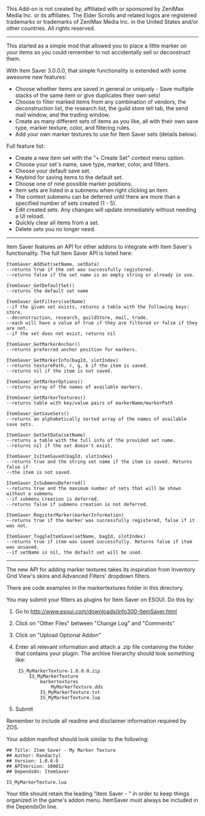 This Add-on is not created by, affiliated with or sponsored by ZeniMax Media Inc. or its affiliates. The Elder Scrolls and related logos are registered trademarks or trademarks of ZeniMax Media Inc. in the United States and/or other countries. All rights reserved.

---

This started as a simple mod that allowed you to place a little marker on your items so you could remember to not accidentally sell or deconstruct them.

With Item Saver 3.0.0.0, that simple functionality is extended with some awesome new features:
 - Choose whether items are saved in general or uniquely - Save multiple stacks of the same item or give duplicates their own sets!
 - Choose to filter marked items from any combination of vendors, the deconstruction list, the research list, the guild store tell tab, the send mail window, and the trading window.
 - Create as many different sets of items as you like, all with their own save type, marker texture, color, and filtering rules.
 - Add your own marker textures to use for Item Saver sets (details below).

Full feature list:
 - Create a new item set with the "+ Create Set" context menu option.
 - Choose your set's name, save type, marker, color, and filters.
 - Choose your default save set.
 - Keybind for saving items to the default set.
 - Choose one of nine possible marker positions.
 - Item sets are listed in a submenu when right clicking an item.
 - The context submenu can be deferred until there are more than a specified number of sets created (1 - 5).
 - Edit created sets. Any changes will update immediately without needing a UI reload.
 - Quickly clear all items from a set.
 - Delete sets you no longer need.

---

Item Saver features an API for other addons to integrate with Item Saver's functionality. The full Item Saver API is listed here:

```
ItemSaver_AddSet(setName, setData)
--returns true if the set was successfully registered.
--returns false if the set name is an empty string or already in use.

ItemSaver_GetDefaultSet()
--returns the default set name

ItemSaver_GetFilters(setName)
--if the given set exists, returns a table with the following keys: store,
--deconstruction, research, guildStore, mail, trade.
--each will have a value of true if they are filtered or false if they are not.
--if the set does not exist, returns nil

ItemSaver_GetMarkerAnchor()
--returns preferred anchor position for markers.

ItemSaver_GetMarkerInfo(bagId, slotIndex)
--returns texturePath, r, g, b if the item is saved.
--returns nil if the item is not saved.

ItemSaver_GetMarkerOptions()
--returns array of the names of available markers.

ItemSaver_GetMarkerTextures()
--returns table with key/value pairs of markerName/markerPath

ItemSaver_GetSaveSets()
--returns an alphabetically sorted array of the names of available save sets.

ItemSaver_GetSetData(setName)
--returns a table with the full info of the provided set name.
--returns nil if the set doesn't exist.

ItemSaver_IsItemSaved(bagId, slotIndex)
--returns true and the string set name if the item is saved. Returns false if
--the item is not saved.

ItemSaver_IsSubmenuDeferred()
--returns true and the maximum number of sets that will be shown without a submenu
--if submenu creation is deferred.
--returns false if submenu creation is not deferred.

ItemSaver_RegisterMarker(markerInformation)
--returns true if the marker was successfully registered, false if it was not.

ItemSaver_ToggleItemSave(setName, bagId, slotIndex)
--returns true if item was saved successfully. Returns false if item was unsaved.
--if setName is nil, the default set will be used.
```

---

The new API for adding marker textures takes its inspiration from Inventory Grid View's skins and Advanced Filters' dropdown filters.

There are code examples in the markertextures folder in this directory.

You may submit your filters as plugins for Item Saver on ESOUI.
Do this by:

1. Go to http://www.esoui.com/downloads/info300-ItemSaver.html
2. Click on "Other Files" between "Change Log" and "Comments"
3. Click on "Upload Optional Addon"
4. Enter all relevant information and attach a .zip file containing the folder that contains your plugin. The archive hierarchy should look something like:

        IS_MyMarkerTexture-1.0.0.0.zip
            IS_MyMarkerTexture
                markertextures
                    MyMarkerTexture.dds
                IS_MyMarkerTexture.txt
                IS_MyMarkerTexture.lua
5. Submit

Remember to include all readme and disclaimer information required by ZOS.

Your addon manifest should look similar to the following:

    ## Title: Item Saver - My Marker Texture
    ## Author: Randactyl
    ## Version: 1.0.0.0
    ## APIVersion: 100012
    ## DependsOn: ItemSaver

    IS_MyMarkerTexture.lua

Your title should retain the leading "Item Saver - " in order to keep things organized in the game's addon menu.
ItemSaver must always be included in the DependsOn line.